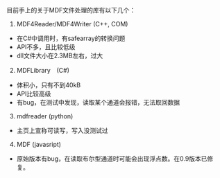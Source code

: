 目前手上的关于MDF文件处理的库有以下几个：

1. MDF4Reader/MDF4Writer (C++, COM)
- 在C#中调用时，有safearray的转换问题
- API不多，且比较低级
- dll文件大小在2.3MB左右，过大

2. MDFLibrary　(C#)
- 体积小，只有不到40kB
- API比较高级
- 有bug，在测试中发现，读取某个通道会报错，无法取回数据

3. mdfreader (python)
- 主页上宣称可读写，写入没测试过

4. MDF (javasript)
- 原始版本有bug，在读取布尔型通道时可能会出现浮点数。在0.9版本已修复。
